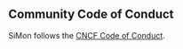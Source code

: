 ## Community Code of Conduct

SiMon follows the [CNCF Code of Conduct](https://github.com/cncf/foundation/blob/master/code-of-conduct.md).
